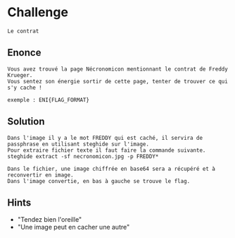 # Challenge
    Le contrat
## Enonce
    Vous avez trouvé la page Nécronomicon mentionnant le contrat de Freddy Krueger.
    Vous sentez son énergie sortir de cette page, tenter de trouver ce qui s'y cache !
    
    exemple : ENI{FLAG_FORMAT}
## Solution
    Dans l'image il y a le mot FREDDY qui est caché, il servira de passphrase en utilisant steghide sur l'image.
    Pour extraire fichier texte il faut faire la commande suivante.
    steghide extract -sf necronomicon.jpg -p FREDDY*

    Dans le fichier, une image chiffrée en base64 sera a récupéré et à reconvertir en image.
    Dans l'image convertie, en bas à gauche se trouve le flag.
## Hints
  - "Tendez bien l'oreille"
  - "Une image peut en cacher une autre"